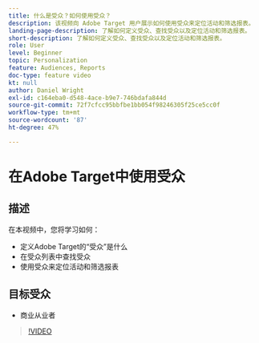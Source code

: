 ```yaml
---
title: 什么是受众？如何使用受众？
description: 该视频向 Adobe Target 用户展示如何使用受众来定位活动和筛选报表。
landing-page-description: 了解如何定义受众、查找受众以及定位活动和筛选报表。
short-description: 了解如何定义受众、查找受众以及定位活动和筛选报表。
role: User
level: Beginner
topic: Personalization
feature: Audiences, Reports
doc-type: feature video
kt: null
author: Daniel Wright
exl-id: c164eba0-d548-4ace-b9e7-746bdafa844d
source-git-commit: 72f7cfcc95bbfbe1bb054f98246305f25ce5cc0f
workflow-type: tm+mt
source-wordcount: '87'
ht-degree: 47%

---
```


# 在Adobe Target中使用受众

## 描述

在本视频中，您将学习如何：

* 定义Adobe Target的“受众”是什么
* 在受众列表中查找受众
* 使用受众来定位活动和筛选报表

## 目标受众

* 商业从业者

>[!VIDEO](https://video.tv.adobe.com/v/17398/?quality=12)
